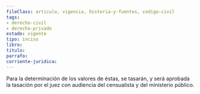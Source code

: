 ```yaml
---
fileClass: articulo, vigencia, historia-y-fuentes, codigo-civil
tags:
- derecho-civil
- derecho-privado
estado: vigente
tipo: inciso
libro:
titulo:
parrafo:
corriente-juridica:
---
```

Para la determinación de los valores de éstas, se tasarán, y será aprobada la tasación por el juez con audiencia del censualista y del ministerio público.